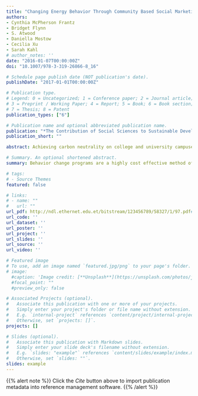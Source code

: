 ```yaml
---
title: "Changing Energy Behavior Through Community Based Social Marketing"
authors:
- Cynthia McPherson Frantz
- Bridget Flynn
- S. Atwood
- Daniella Mostow
- Cecilia Xu
- Sarah Kahl
# author_notes: ''
date: "2016-01-07T00:00:00Z"
doi: "10.1007/978-3-319-26866-8_16"

# Schedule page publish date (NOT publication's date).
publishDate: "2017-01-01T00:00:00Z"

# Publication type.
# Legend: 0 = Uncategorized; 1 = Conference paper; 2 = Journal article;
# 3 = Preprint / Working Paper; 4 = Report; 5 = Book; 6 = Book section;
# 7 = Thesis; 8 = Patent
publication_types: ["6"]

# Publication name and optional abbreviated publication name.
publication: "*The Contribution of Social Sciences to Sustainable Development at Universities*"
publication_short: ""

abstract: Achieving carbon neutrality on college and university campuses will require more than just new technologies. Behavior change programs are a highly cost effective method of reducing costs and carbon emissions; however most facilities and sustainability offices lack training in the social science of behavior change. This paper introduces readers to Community Based Social Marketing (CBSM), a systematic, empirically grounded approach to behavior change. A team of faculty, staff, and students used CBSM to develop the behavioral component of Oberlin College’s Climate Action Plan—targeted to eliminate 10–15 % of the College’s carbon emissions.

# Summary. An optional shortened abstract.
summary: Behavior change programs are a highly cost effective method of reducing costs and carbon emissions; however most facilities and sustainability offices lack training in the social science of behavior change. This paper introduces readers to Community Based Social Marketing (CBSM), a systematic, empirically grounded approach to behavior change.

# tags:
# - Source Themes
featured: false

# links:
# - name: ""
#   url: ""
url_pdf: http://ndl.ethernet.edu.et/bitstream/123456789/58327/1/97.pdf#page=258
url_code: ''
url_dataset: ''
url_poster: ''
url_project: ''
url_slides: ''
url_source: ''
url_video: ''

# Featured image
# To use, add an image named `featured.jpg/png` to your page's folder. 
# image:
  #caption: 'Image credit: [**Unsplash**](https://unsplash.com/photos/jdD8gXaTZsc)'
  #focal_point: ""
  #preview_only: false

# Associated Projects (optional).
#   Associate this publication with one or more of your projects.
#   Simply enter your project's folder or file name without extension.
#   E.g. `internal-project` references `content/project/internal-project/index.md`.
#   Otherwise, set `projects: []`.
projects: []

# Slides (optional).
#   Associate this publication with Markdown slides.
#   Simply enter your slide deck's filename without extension.
#   E.g. `slides: "example"` references `content/slides/example/index.md`.
#   Otherwise, set `slides: ""`.
slides: example
---
```


{{% alert note %}}
Click the *Cite* button above to import publication metadata into reference management software.
{{% /alert %}}

